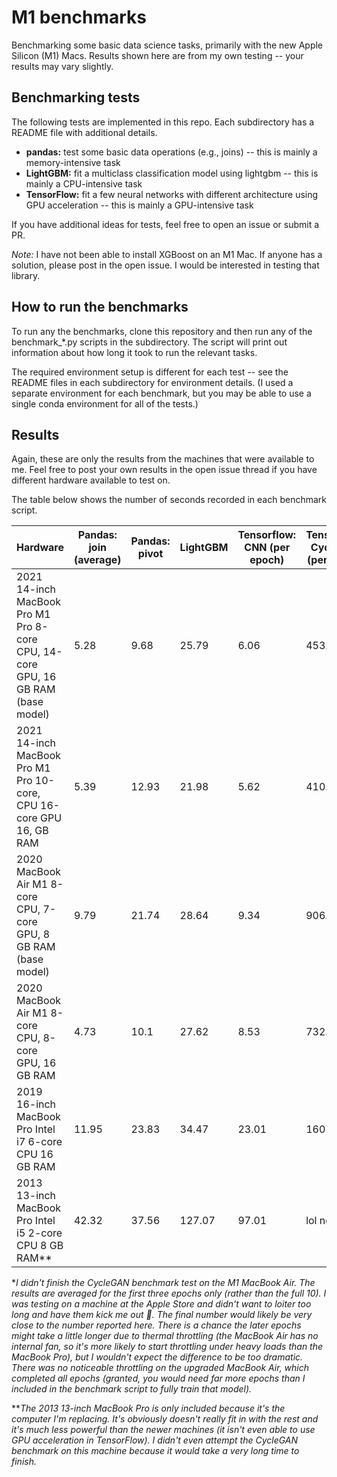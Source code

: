# M1 benchmarks

Benchmarking some basic data science tasks, primarily with the new Apple Silicon (M1) Macs.
Results shown here are from my own testing -- your results may vary slightly.

## Benchmarking tests

The following tests are implemented in this repo.
Each subdirectory has a README file with additional details.

* **pandas:** test some basic data operations (e.g., joins) -- this is mainly a memory-intensive task
* **LightGBM:** fit a multiclass classification model using lightgbm -- this is mainly a CPU-intensive task
* **TensorFlow:** fit a few neural networks with different architecture using GPU acceleration -- this is mainly a GPU-intensive task

If you have additional ideas for tests, feel free to open an issue or submit a PR.

*Note:* I have not been able to install XGBoost on an M1 Mac.
If anyone has a solution, please post in the open issue.
I would be interested in testing that library.

## How to run the benchmarks

To run any the benchmarks, clone this repository and then run any of the benchmark_\*.py scripts in the subdirectory.
The script will print out information about how long it took to run the relevant tasks.

The required environment setup is different for each test -- see the README files in each subdirectory for environment details.
(I used a separate environment for each benchmark, but you may be able to use a single conda environment for all of the tests.)

## Results

Again, these are only the results from the machines that were available to me.
Feel free to post your own results in the open issue thread if you have different hardware available to test on.

The table below shows the number of seconds recorded in each benchmark script.

| Hardware                                                                        |   Pandas: join (average) |   Pandas: pivot |   LightGBM |   Tensorflow: CNN (per epoch) | TensorFlow: CycleGAN (per epoch)   |
|---------------------------------------------------------------------------------|--------------------------|-----------------|------------|-------------------------------|------------------------------------|
| 2021 14-inch MacBook Pro M1 Pro 8-core CPU, 14-core GPU, 16 GB RAM (base model) |                     5.28 |            9.68 |      25.79 |                          6.06 | 453.33                             |
| 2021 14-inch MacBook Pro M1 Pro 10-core, CPU 16-core GPU 16, GB RAM             |                     5.39 |           12.93 |      21.98 |                          5.62 | 410.66                             |
| 2020 MacBook Air M1 8-core CPU, 7-core GPU, 8 GB RAM (base model)               |                     9.79 |           21.74 |      28.64 |                          9.34 | 906.00\*                           |
| 2020 MacBook Air M1 8-core CPU, 8-core GPU, 16 GB RAM                           |                     4.73 |           10.1  |      27.62 |                          8.53 | 732.8                              |
| 2019 16-inch MacBook Pro Intel i7 6-core CPU 16 GB RAM                          |                    11.95 |           23.83 |      34.47 |                         23.01 | 1605.84                            |
| 2013 13-inch MacBook Pro Intel i5 2-core CPU 8 GB RAM\*\*                       |                    42.32 |           37.56 |     127.07 |                         97.01 | lol no 😂                          |

\**I didn't finish the CycleGAN benchmark test on the M1 MacBook Air.
The results are averaged for the first three epochs only (rather than the full 10).
I was testing on a machine at the Apple Store and didn't want to loiter too long and have them kick me out 😬.
The final number would likely be very close to the number reported here.
There is a chance the later epochs might take a little longer due to thermal throttling (the MacBook Air has no internal fan, so it's more likely to start throttling under heavy loads than the MacBook Pro), but I wouldn't expect the difference to be too dramatic.
There was no noticeable throttling on the upgraded MacBook Air, which completed all epochs (granted, you would need far more epochs than I included in the benchmark script to fully train that model).*

\*\**The 2013 13-inch MacBook Pro is only included because it's the computer I'm replacing.
It's obviously doesn't really fit in with the rest and it's much less powerful than the newer machines (it isn't even able to use GPU acceleration in TensorFlow).
I didn't even attempt the CycleGAN benchmark on this machine because it would take a very long time to finish.*
